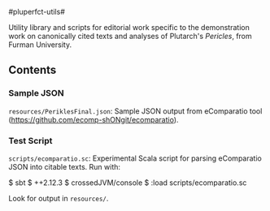 #pluperfct-utils#

Utility library and scripts for editorial work specific to the demonstration work on canonically cited texts and analyses of Plutarch's *Pericles*, from Furman University.

## Contents

### Sample JSON

`resources/PeriklesFinal.json`: Sample JSON output from eComparatio tool (<https://github.com/ecomp-shONgit/ecomparatio>).

### Test Script

`scripts/ecomparatio.sc`: Experimental Scala script for parsing eComparatio JSON into citable texts. Run with:

   $ sbt
   $ ++2.12.3
   $ crossedJVM/console
   $ :load scripts/ecomparatio.sc

Look for output in `resources/`.

